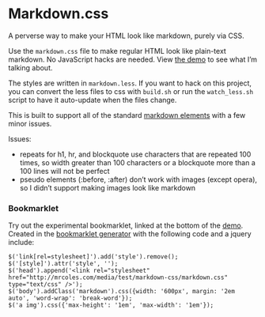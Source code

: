 Markdown.css
============

A perverse way to make your HTML look like markdown, purely via CSS.

Use the `markdown.css` file to  make regular HTML look like plain-text markdown. No JavaScript hacks are needed. View [the demo](https://mrcoles.com/demo/markdown-css/) to see what I’m talking about.

The styles are written in `markdown.less`. If you want to hack on this project, you can convert the less files to css with `build.sh` or run the `watch_less.sh` script to have it auto-update when the files change.

This is built to support all of the standard [markdown elements](http://daringfireball.net/projects/markdown/basics) with a few minor issues.

Issues:

*   repeats for h1, hr, and blockquote use characters that are repeated 100 times, so width greater than 100 characters or a blockquote more than a 100 lines will not be perfect
*   pseudo elements (:before, :after) don’t work with images (except opera), so I didn’t support making images look like markdown


### Bookmarklet

Try out the experimental bookmarklet, linked at the bottom of the [demo](http://mrcoles.com/media/test/markdown-css/). Created in the [bookmarklet generator](http://mrcoles.com/bookmarklet) with the following code and a jquery include:

    $('link[rel=stylesheet]').add('style').remove();
    $('[style]').attr('style', '');
    $('head').append('<link rel="stylesheet" href="http://mrcoles.com/media/test/markdown-css/markdown.css" type="text/css" />');
    $('body').addClass('markdown').css({width: '600px', margin: '2em auto', 'word-wrap': 'break-word'});
    $('a img').css({'max-height': '1em', 'max-width': '1em'});
